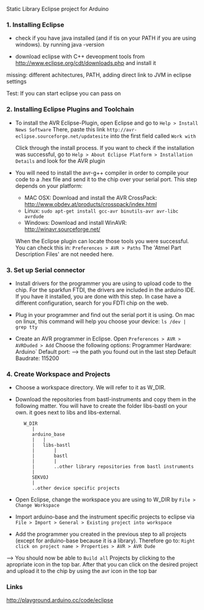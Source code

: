 Static Library Eclipse project for Arduino


### 1. Installing Eclipse

* check if you have java installed (and if tis on your PATH if you are using windows).
  by running java -version

* download eclipse with C++ deveopment tools  from
  http://www.eclipse.org/cdt/downloads.php
  and install it

missing: different achitectures, PATH, adding direct link to JVM in eclipse settings

Test: If you can start eclipse you can pass on


### 2. Installing Eclipse Plugins and Toolchain

* To install the AVR Eclipse-Plugin, open Eclipse and go to
      `Help > Install News Software`
  There, paste this link
    `http://avr-eclipse.sourceforge.net/updatesite`
  into the first field called `Work with`

  Click through the install process.
  If you want to check if the installation was successful, go to
      `Help > About Eclipse Platform > Installation Details`
  and look for the AVR plugin

* You will need to install the avr-g++ compiler in order to compile your code to a .hex file and send it to the chip over your serial port.
  This step depends on your platform:
  - MAC OSX: Download and install the AVR CrossPack: http://www.obdev.at/products/crosspack/index.html
  - Linux: `sudo apt-get install gcc-avr binutils-avr avr-libc avrdude`
  - Windows: Download and install WinAVR: http://winavr.sourceforge.net/

  When the Eclipse plugin can locate those tools you were successful. You can check this in:
    `Preferences > AVR > Paths`
  The 'Atmel Part Description Files' are not needed here.


### 3. Set up Serial connector

* Install drivers for the programmer you are using to upload code to the chip.
  For the sparkfun FTDI, the drivers are included in the arduino IDE. If you have it installed, you are done with this step.
  In case have a different configuration, search for you FDTI chip on the web.

* Plug in your programmer and find out the serial port it is using.
  On mac on linux, this command will help you choose your device:
  `ls /dev | grep tty`
  
* Create an AVR programmer in Eclipse. Open
    `Preferences > AVR > AVRDuded > Add`
  Choose the following options:
		Programmer Hardware: Arduino`
		Default port: --> the path you found out in the last step
		Default Baudrate: 115200



### 4. Create Workspace and Projects

* Choose a workspace directory. We will refer to it as W_DIR.

* Download the repositories from bastl-instruments and copy them in the following matter. You will have to create the folder libs-bastl on your own. it goes next to libs and libs-external.

		 W_DIR
		    |
		    arduino_base
		    |   |
		    |   libs-bastl
		    |       |
		    |	    bastl
		    |       |
		    |       ..other library repositories from bastl instruments
		    | 
		    SEKVOJ
		    |
		    ..other device specific projects

* Open Eclipse, change the workspace you are using to W_DIR by
    `File > Change Workspace`

* Import arduino-base and the instrument specific projects to eclipse via
    `File > Import > General > Existing project into workspace`

* Add the programmer you created in the previous step to all projects (except for arduino-base because it is a library).
  Therefore go to:
    `Right click on project name > Properties > AVR > AVR Dude`

--> You should now be able to `Build all` Projects by clicking to the apropriate icon in the top bar. After that you can click on the desired project and upload it to the chip by using the avr icon in the top bar




### Links
http://playground.arduino.cc/code/eclipse
